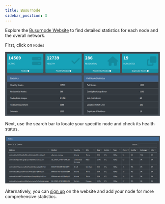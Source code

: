 ```yaml
---
title: Busurnode
sidebar_position: 3
---
```


Explore the [Busurnode Website](https://sentnodes.com) to find detailed statistics for each node and the overall network.

First, click on `Nodes`

![](/img/nodes/health-check/busurnode-1.png)

Next, use the search bar to locate your specific node and check its health status.

![](/img/nodes/health-check/busurnode-2.png)

Alternatively, you can [sign up](https://sentnodes.com/register) on the website and add your node for more comprehensive statistics.